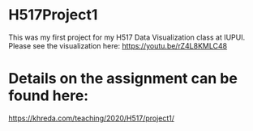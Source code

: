 # H517Project1
This was my first project for my H517 Data Visualization class at IUPUI. Please see the visualization here:
https://youtu.be/rZ4L8KMLC48

Details on the assignment can be found here:
============================================
https://khreda.com/teaching/2020/H517/project1/


